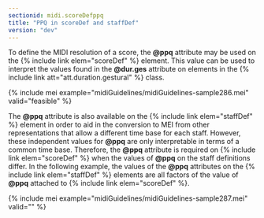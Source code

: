 ```yaml
---
sectionid: midi.scoreDefppq
title: "PPQ in scoreDef and staffDef"
version: "dev"
---
```


To define the MIDI resolution of a score, the **@ppq** attribute may be used on the {% include link elem="scoreDef" %} element. This value can be used to interpret the values found in the **@dur.ges** attribute on elements in the {% include link att="att.duration.gestural" %} class.

{% include mei example="midiGuidelines/midiGuidelines-sample286.mei" valid="feasible" %}

The **@ppq** attribute is also available on the {% include link elem="staffDef" %} element in order to aid in the conversion to MEI from other representations that allow a different time base for each staff. However, these independent values for **@ppq** are only interpretable in terms of a common time base. Therefore, the **@ppq** attribute is required on {% include link elem="scoreDef" %} when the values of **@ppq** on the staff definitions differ. In the following example, the values of the **@ppq** attributes on the {% include link elem="staffDef" %} elements are all factors of the value of **@ppq** attached to {% include link elem="scoreDef" %}.

{% include mei example="midiGuidelines/midiGuidelines-sample287.mei" valid="" %}
